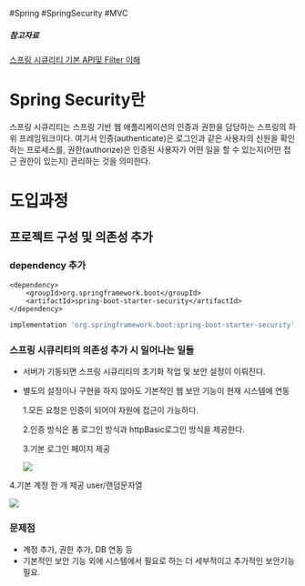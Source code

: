 #Spring #SpringSecurity #MVC 
##### 참고자료
[스프링 시큐리티 기본 API및 Filter 이해](https://catsbi.oopy.io/c0a4f395-24b2-44e5-8eeb-275d19e2a536)

# Spring Security란 

스프링 시큐리티는 스프링 기반 웹 애플리케이션의 인증과 권한을 담당하는 스프링의 하위 프레임워크이다. 여기서 인증(authenticate)은 로그인과 같은 사용자의 신원을 확인하는 프로세스를, 권한(authorize)은 인증된 사용자가 어떤 일을 할 수 있는지(어떤 접근 권한이 있는지) 관리하는 것을 의미한다.

# 도입과정

## 프로젝트 구성 및 의존성 추가

### dependency 추가
```maven
<dependency>
    <groupId>org.springframework.boot</groupId>
    <artifactId>spring-boot-starter-security</artifactId>
</dependency>
```

```gradle
implementation 'org.springframework.boot:spring-boot-starter-security'
```
### 스프링 시큐리티의 의존성 추가 시 일어나는 일들

- 서버가 기동되면 스프링 시큐리티의 초기화 작업 및 보안 설정이 이뤄진다.

- 별도의 설정이나 구현을 하지 않아도 기본적인 웹 보안 기능이 현재 시스템에 연동

	1.모든 요청은 인증이 되어야 자원에 접근이 가능하다.

	2.인증 방식은 폼 로그인 방식과 httpBasic로그인 방식을 제공한다.

	3.기본 로그인 페이지 제공

	![](https://oopy.lazyrockets.com/api/v2/notion/image?src=https%3A%2F%2Fs3-us-west-2.amazonaws.com%2Fsecure.notion-static.com%2Fcfcc26bf-f580-4ad6-87a5-9b107c301e62%2Floginpage.png&blockId=f3ef150f-14f6-4c66-a675-827dd5999c19)

4.기본 계정 한 개 제공 user/랜덤문자열

![](https://oopy.lazyrockets.com/api/v2/notion/image?src=https%3A%2F%2Fs3-us-west-2.amazonaws.com%2Fsecure.notion-static.com%2Fa463a526-6230-4e83-8da8-b3b6aa52e992%2Fdefault_password.png&blockId=8804878d-3c36-46d4-bb14-c1d4a3eec0dc)



### 문제점

- 계정 추가, 권한 추가, DB 연동 등
- 기본적인 보안 기능 외에 시스템에서 필요로 하는 더 세부적이고 추가적인 보안기능 필요.